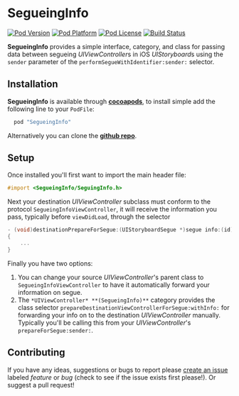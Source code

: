 SegueingInfo
============

[![Pod Version](http://img.shields.io/cocoapods/v/SegueingInfo.svg?style=flat)](http://cocoadocs.org/docsets/SegueingInfo/)
[![Pod Platform](http://img.shields.io/cocoapods/p/SegueingInfo.svg?style=flat)](http://cocoadocs.org/docsets/SegueingInfo/)
[![Pod License](http://img.shields.io/cocoapods/l/SegueingInfo.svg?style=flat)](http://cocoadocs.org/docsets/SegueingInfo/)
[![Build Status](http://img.shields.io/travis/yoiang/SegueingInfo.svg?branch=master&style=flat)](https://travis-ci.org/yoiang/SegueingInfo)


**SegueingInfo** provides a simple interface, category, and class for passing data between segueing *UIViewController*s in iOS *UIStoryboard*s using the `sender` parameter of the `performSegueWithIdentifier:sender:` selector.

Installation
---
**SegueingInfo** is available through **[cocoapods](http://cocoapods.org)**, to install simple add the following line to your `PodFile`:

``` ruby
  pod "SegueingInfo"
```

Alternatively you can clone the **[github repo](https://github.com/Codecademy/SegueingInfo)**.

Setup
---

Once installed you'll first want to import the main header file:

``` Objective-C
#import <SegueingInfo/SeguingInfo.h>
```

Next your destination *UIViewController* subclass must conform to the protocol `SegueingInfoViewController`, it will receive the information you pass, typically before `viewDidLoad`, through the selector

``` Objective-C
- (void)destinationPrepareForSegue:(UIStoryboardSegue *)segue info:(id)info
{
	...
}
```

Finally you have two options:

1. You can change your source *UIViewController*'s parent class to `SegueingInfoViewController` to have it automatically forward your information on segue.
2. The `*UIViewController* **(SegueingInfo)**` category provides the class selector `prepareDestinationViewControllerForSegue:withInfo:` for forwarding your info on to the destination *UIViewController* manually. Typically you'll be calling this from your *UIViewController*'s `prepareForSegue:sender:`.


Contributing
---
If you have any ideas, suggestions or bugs to report please [create an issue](https://github.com/Codecademy/SegueingInfo/issues/new) labeled *feature* or *bug* (check to see if the issue exists first please!). Or suggest a pull request!